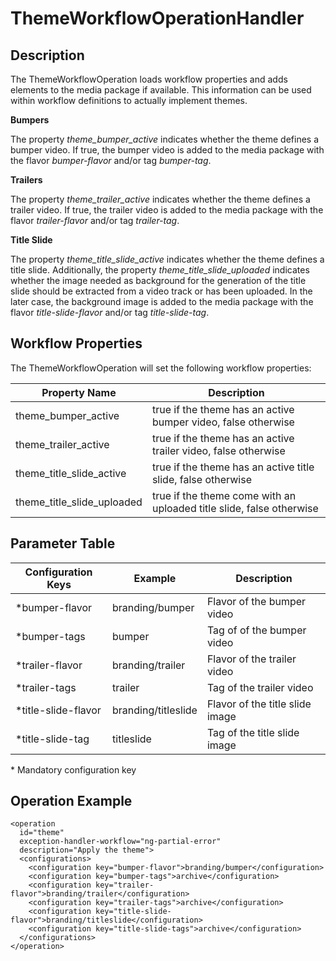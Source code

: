 # ThemeWorkflowOperationHandler

## Description
The ThemeWorkflowOperation loads workflow properties and adds elements to the media package if available. 
This information can be used within workflow definitions to actually implement themes.

**Bumpers**

The property *theme_bumper_active* indicates whether the theme defines a bumper video. If true, the bumper video
is added to the media package with the flavor *bumper-flavor* and/or tag *bumper-tag*.

**Trailers**

The property *theme_trailer_active* indicates whether the theme defines a trailer video. If true, the trailer video
is added to the media package with the flavor *trailer-flavor* and/or tag *trailer-tag*.

**Title Slide**

The property *theme_title_slide_active* indicates whether the theme defines a title slide. Additionally, the
property *theme_title_slide_uploaded* indicates whether the image needed as background for the generation
of the title slide should be extracted from a video track or has been uploaded. In the later case,
the background image is added to the media package with the flavor *title-slide-flavor* and/or tag *title-slide-tag*.

## Workflow Properties

The ThemeWorkflowOperation will set the following workflow properties:

|Property Name             |Description                                                          |
|--------------------------|---------------------------------------------------------------------|
|theme_bumper_active       |true if the theme has an active bumper video, false otherwise        |
|theme_trailer_active      |true if the theme has an active trailer video, false otherwise       |
|theme_title_slide_active  |true if the theme has an active title slide, false otherwise         |
|theme_title_slide_uploaded|true if the theme come with an uploaded title slide, false otherwise |

## Parameter Table

|Configuration Keys |Example             |Description                    |
|-------------------|--------------------|-------------------------------|
|*bumper-flavor     |branding/bumper     |Flavor of the bumper video     |
|*bumper-tags       |bumper              |Tag of of the bumper video     |
|*trailer-flavor    |branding/trailer    |Flavor of the trailer video    |
|*trailer-tags      |trailer             |Tag of the trailer video       |
|*title-slide-flavor|branding/titleslide |Flavor of the title slide image|
|*title-slide-tag   |titleslide          |Tag of the title slide image   |

\* Mandatory configuration key

## Operation Example

    <operation
      id="theme"
      exception-handler-workflow="ng-partial-error"
      description="Apply the theme">
      <configurations>
        <configuration key="bumper-flavor">branding/bumper</configuration>
        <configuration key="bumper-tags">archive</configuration>
        <configuration key="trailer-flavor">branding/trailer</configuration>
        <configuration key="trailer-tags">archive</configuration>
        <configuration key="title-slide-flavor">branding/titleslide</configuration>
        <configuration key="title-slide-tags">archive</configuration>
      </configurations>
    </operation>


